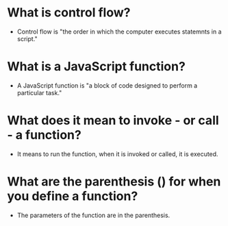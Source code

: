 # What is control flow?
- Control flow is "the order in which the computer executes statemnts in a script."
# What is a JavaScript function?
- A JavaScript function is "a block of code designed to perform a particular task."
# What does it mean to invoke - or call - a function?
- It means to run the function, when it is invoked or called, it is executed.
# What are the parenthesis () for when you define a function?
- The parameters of the function are in the parenthesis.